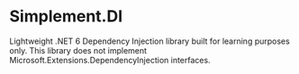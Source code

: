# Simplement.DI
Lightweight .NET 6 Dependency Injection library built for learning purposes only. This library does not implement Microsoft.Extensions.DependencyInjection interfaces.
